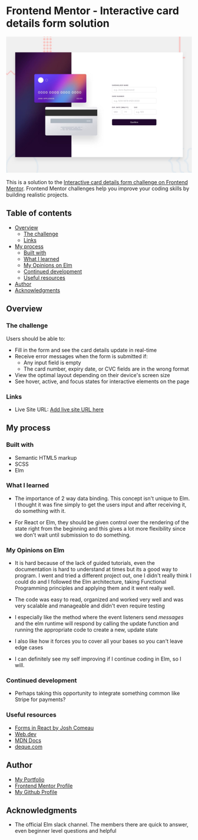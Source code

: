 # Frontend Mentor - Interactive card details form solution

![Design preview for the Interactive card details form coding challenge](./images/desktop-preview.jpg)

This is a solution to the [Interactive card details form challenge on Frontend Mentor](https://www.frontendmentor.io/challenges/interactive-card-details-form-XpS8cKZDWw). Frontend Mentor challenges help you improve your coding skills by building realistic projects.

## Table of contents

- [Overview](#overview)
  - [The challenge](#the-challenge)
  - [Links](#links)
- [My process](#my-process)
  - [Built with](#built-with)
  - [What I learned](#what-i-learned)
  - [My Opinions on Elm](#my-opinions-on-elm)
  - [Continued development](#continued-development)
  - [Useful resources](#useful-resources)
- [Author](#author)
- [Acknowledgments](#acknowledgments)

## Overview

### The challenge

Users should be able to:

- Fill in the form and see the card details update in real-time
- Receive error messages when the form is submitted if:
  - Any input field is empty
  - The card number, expiry date, or CVC fields are in the wrong format
- View the optimal layout depending on their device's screen size
- See hover, active, and focus states for interactive elements on the page

### Links

- Live Site URL: [Add live site URL here](https://sparkling-sable-189165.netlify.app)

## My process

### Built with

- Semantic HTML5 markup
- SCSS
- Elm

### What I learned

- The importance of 2 way data binding. This concept isn't unique to Elm. I thought it was fine simply to get the users input and after receiving it, do something with it.

- For React or Elm, they should be given control over the rendering of the state right from the beginning and this gives a lot more flexibility since we don't wait until submission to do something.

### My Opinions on Elm

- It is hard because of the lack of guided tutorials, even the documentation is hard to understand at times but its a good way to program. I went and tried a different project out, one I didn't really think I could do and I followed the Elm architecture, taking Functional Programming principles and applying them and it went really well.

- The code was easy to read, organized and worked very well and was very scalable and manageable and didn't even require testing

- I especially like the method where the event listeners send _messages_ and the elm runtime will respond by calling the update function and running the appropriate code to create a new, update state

- I also like how it forces you to cover all your bases so you can't leave edge cases

- I can definitely see my self improving if I continue coding in Elm, so I will.

### Continued development

- Perhaps taking this opportunity to integrate something common like Stripe for payments?

### Useful resources

- [Forms in React by Josh Comeau](https://www.joshwcomeau.com/react/data-binding/)
- [Web.dev](https://web.dev/learn/forms/validation/)
- [MDN Docs](https://developer.mozilla.org/en-US/docs/Learn/Forms/Form_validation)
- [deque.com](https://www.deque.com/blog/anatomy-of-accessible-forms-error-messages/)

## Author

- [My Portfolio](https://daniel-arzani-portfolio.netlify.app/)
- [Frontend Mentor Profile](https://www.frontendmentor.io/profile/danielarzani)
- [My Github Profile](https://github.com/DanielArzani)

## Acknowledgments

- The official Elm slack channel. The members there are quick to answer, even beginner level questions and helpful
